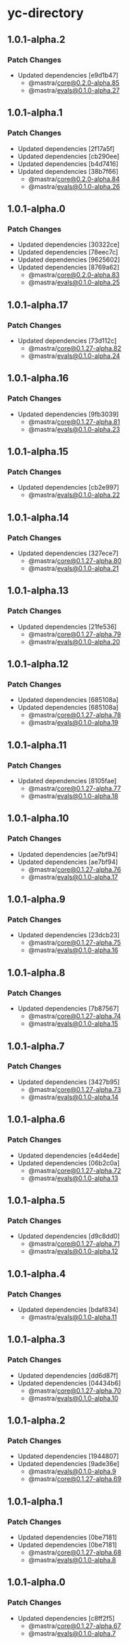 # yc-directory

## 1.0.1-alpha.2

### Patch Changes

- Updated dependencies [e9d1b47]
  - @mastra/core@0.2.0-alpha.85
  - @mastra/evals@0.1.0-alpha.27

## 1.0.1-alpha.1

### Patch Changes

- Updated dependencies [2f17a5f]
- Updated dependencies [cb290ee]
- Updated dependencies [b4d7416]
- Updated dependencies [38b7f66]
  - @mastra/core@0.2.0-alpha.84
  - @mastra/evals@0.1.0-alpha.26

## 1.0.1-alpha.0

### Patch Changes

- Updated dependencies [30322ce]
- Updated dependencies [78eec7c]
- Updated dependencies [9625602]
- Updated dependencies [8769a62]
  - @mastra/core@0.2.0-alpha.83
  - @mastra/evals@0.1.0-alpha.25

## 1.0.1-alpha.17

### Patch Changes

- Updated dependencies [73d112c]
  - @mastra/core@0.1.27-alpha.82
  - @mastra/evals@0.1.0-alpha.24

## 1.0.1-alpha.16

### Patch Changes

- Updated dependencies [9fb3039]
  - @mastra/core@0.1.27-alpha.81
  - @mastra/evals@0.1.0-alpha.23

## 1.0.1-alpha.15

### Patch Changes

- Updated dependencies [cb2e997]
  - @mastra/evals@0.1.0-alpha.22

## 1.0.1-alpha.14

### Patch Changes

- Updated dependencies [327ece7]
  - @mastra/core@0.1.27-alpha.80
  - @mastra/evals@0.1.0-alpha.21

## 1.0.1-alpha.13

### Patch Changes

- Updated dependencies [21fe536]
  - @mastra/core@0.1.27-alpha.79
  - @mastra/evals@0.1.0-alpha.20

## 1.0.1-alpha.12

### Patch Changes

- Updated dependencies [685108a]
- Updated dependencies [685108a]
  - @mastra/core@0.1.27-alpha.78
  - @mastra/evals@0.1.0-alpha.19

## 1.0.1-alpha.11

### Patch Changes

- Updated dependencies [8105fae]
  - @mastra/core@0.1.27-alpha.77
  - @mastra/evals@0.1.0-alpha.18

## 1.0.1-alpha.10

### Patch Changes

- Updated dependencies [ae7bf94]
- Updated dependencies [ae7bf94]
  - @mastra/core@0.1.27-alpha.76
  - @mastra/evals@0.1.0-alpha.17

## 1.0.1-alpha.9

### Patch Changes

- Updated dependencies [23dcb23]
  - @mastra/core@0.1.27-alpha.75
  - @mastra/evals@0.1.0-alpha.16

## 1.0.1-alpha.8

### Patch Changes

- Updated dependencies [7b87567]
  - @mastra/core@0.1.27-alpha.74
  - @mastra/evals@0.1.0-alpha.15

## 1.0.1-alpha.7

### Patch Changes

- Updated dependencies [3427b95]
  - @mastra/core@0.1.27-alpha.73
  - @mastra/evals@0.1.0-alpha.14

## 1.0.1-alpha.6

### Patch Changes

- Updated dependencies [e4d4ede]
- Updated dependencies [06b2c0a]
  - @mastra/core@0.1.27-alpha.72
  - @mastra/evals@0.1.0-alpha.13

## 1.0.1-alpha.5

### Patch Changes

- Updated dependencies [d9c8dd0]
  - @mastra/core@0.1.27-alpha.71
  - @mastra/evals@0.1.0-alpha.12

## 1.0.1-alpha.4

### Patch Changes

- Updated dependencies [bdaf834]
  - @mastra/evals@0.1.0-alpha.11

## 1.0.1-alpha.3

### Patch Changes

- Updated dependencies [dd6d87f]
- Updated dependencies [04434b6]
  - @mastra/core@0.1.27-alpha.70
  - @mastra/evals@0.1.0-alpha.10

## 1.0.1-alpha.2

### Patch Changes

- Updated dependencies [1944807]
- Updated dependencies [9ade36e]
  - @mastra/evals@0.1.0-alpha.9
  - @mastra/core@0.1.27-alpha.69

## 1.0.1-alpha.1

### Patch Changes

- Updated dependencies [0be7181]
- Updated dependencies [0be7181]
  - @mastra/core@0.1.27-alpha.68
  - @mastra/evals@0.1.0-alpha.8

## 1.0.1-alpha.0

### Patch Changes

- Updated dependencies [c8ff2f5]
  - @mastra/core@0.1.27-alpha.67
  - @mastra/evals@0.1.0-alpha.7
